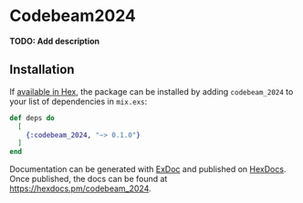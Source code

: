# Codebeam2024

**TODO: Add description**

## Installation

If [available in Hex](https://hex.pm/docs/publish), the package can be installed
by adding `codebeam_2024` to your list of dependencies in `mix.exs`:

```elixir
def deps do
  [
    {:codebeam_2024, "~> 0.1.0"}
  ]
end
```

Documentation can be generated with [ExDoc](https://github.com/elixir-lang/ex_doc)
and published on [HexDocs](https://hexdocs.pm). Once published, the docs can
be found at <https://hexdocs.pm/codebeam_2024>.

